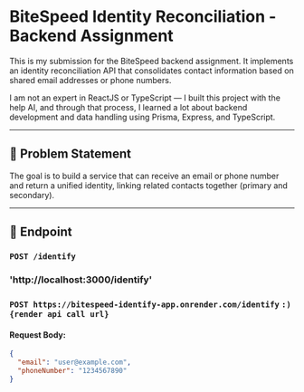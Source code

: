 # BiteSpeed Identity Reconciliation - Backend Assignment

This is my submission for the BiteSpeed backend assignment. It implements an identity reconciliation API that consolidates contact information based on shared email addresses or phone numbers.

I am not an expert in ReactJS or TypeScript — I built this project with the help AI, and through that process, I learned a lot about backend development and data handling using Prisma, Express, and TypeScript.

---

## 📌 Problem Statement

The goal is to build a service that can receive an email or phone number and return a unified identity, linking related contacts together (primary and secondary).

---

## 🧪 Endpoint

### `POST /identify`
### 'http://localhost:3000/identify'
### `POST https://bitespeed-identify-app.onrender.com/identify` `:) {render api call url}`

#### Request Body:
```json
{
  "email": "user@example.com",
  "phoneNumber": "1234567890"
}